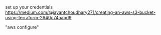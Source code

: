 set up your credentials 
https://medium.com/@jayantchoudhary271/creating-an-aws-s3-bucket-using-terraform-2640c74aabd9

"aws configure"
